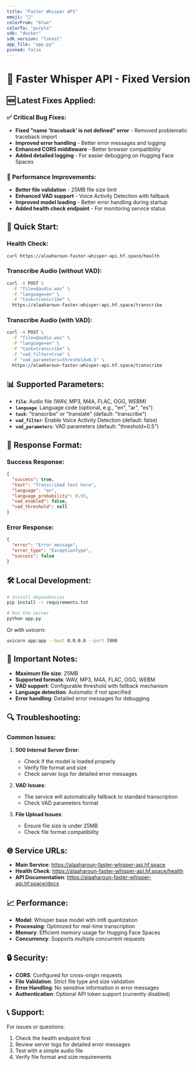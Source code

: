 ```yaml
---
title: "Faster Whisper API"
emoji: "🎤"
colorFrom: "blue"
colorTo: "purple"
sdk: "docker"
sdk_version: "latest"
app_file: "app.py"
pinned: false
---
```


# 🎤 Faster Whisper API - Fixed Version

## 🆕 Latest Fixes Applied:

### ✅ Critical Bug Fixes:
- **Fixed "name 'traceback' is not defined" error** - Removed problematic traceback import
- **Improved error handling** - Better error messages and logging
- **Enhanced CORS middleware** - Better browser compatibility
- **Added detailed logging** - For easier debugging on Hugging Face Spaces

### 🔧 Performance Improvements:
- **Better file validation** - 25MB file size limit
- **Enhanced VAD support** - Voice Activity Detection with fallback
- **Improved model loading** - Better error handling during startup
- **Added health check endpoint** - For monitoring service status

## 🚀 Quick Start:

### Health Check:
```bash
curl https://alaaharoun-faster-whisper-api.hf.space/health
```

### Transcribe Audio (without VAD):
```bash
curl -X POST \
  -F "file=@audio.wav" \
  -F "language=en" \
  -F "task=transcribe" \
  https://alaaharoun-faster-whisper-api.hf.space/transcribe
```

### Transcribe Audio (with VAD):
```bash
curl -X POST \
  -F "file=@audio.wav" \
  -F "language=en" \
  -F "task=transcribe" \
  -F "vad_filter=true" \
  -F "vad_parameters=threshold=0.5" \
  https://alaaharoun-faster-whisper-api.hf.space/transcribe
```

## 📊 Supported Parameters:

- **`file`**: Audio file (WAV, MP3, M4A, FLAC, OGG, WEBM)
- **`language`**: Language code (optional, e.g., "en", "ar", "es")
- **`task`**: "transcribe" or "translate" (default: "transcribe")
- **`vad_filter`**: Enable Voice Activity Detection (default: false)
- **`vad_parameters`**: VAD parameters (default: "threshold=0.5")

## 🔧 Response Format:

### Success Response:
```json
{
  "success": true,
  "text": "Transcribed text here",
  "language": "en",
  "language_probability": 0.95,
  "vad_enabled": false,
  "vad_threshold": null
}
```

### Error Response:
```json
{
  "error": "Error message",
  "error_type": "ExceptionType",
  "success": false
}
```

## 🛠️ Local Development:

```bash
# Install dependencies
pip install -r requirements.txt

# Run the server
python app.py
```

Or with uvicorn:
```bash
uvicorn app:app --host 0.0.0.0 --port 7860
```

## 📝 Important Notes:

- **Maximum file size**: 25MB
- **Supported formats**: WAV, MP3, M4A, FLAC, OGG, WEBM
- **VAD support**: Configurable threshold with fallback mechanism
- **Language detection**: Automatic if not specified
- **Error handling**: Detailed error messages for debugging

## 🔍 Troubleshooting:

### Common Issues:

1. **500 Internal Server Error**: 
   - Check if the model is loaded properly
   - Verify file format and size
   - Check server logs for detailed error messages

2. **VAD Issues**:
   - The service will automatically fallback to standard transcription
   - Check VAD parameters format

3. **File Upload Issues**:
   - Ensure file size is under 25MB
   - Check file format compatibility

## 🌐 Service URLs:

- **Main Service**: https://alaaharoun-faster-whisper-api.hf.space
- **Health Check**: https://alaaharoun-faster-whisper-api.hf.space/health
- **API Documentation**: https://alaaharoun-faster-whisper-api.hf.space/docs

## 📈 Performance:

- **Model**: Whisper base model with int8 quantization
- **Processing**: Optimized for real-time transcription
- **Memory**: Efficient memory usage for Hugging Face Spaces
- **Concurrency**: Supports multiple concurrent requests

## 🔒 Security:

- **CORS**: Configured for cross-origin requests
- **File Validation**: Strict file type and size validation
- **Error Handling**: No sensitive information in error messages
- **Authentication**: Optional API token support (currently disabled)

## 📞 Support:

For issues or questions:
1. Check the health endpoint first
2. Review server logs for detailed error messages
3. Test with a simple audio file
4. Verify file format and size requirements 